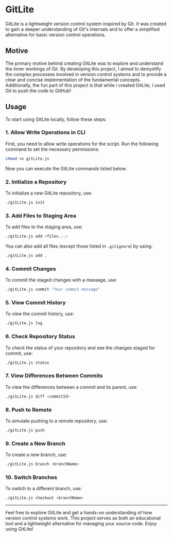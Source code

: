 # GitLite

GitLite is a lightweight version control system inspired by Git. It was created to gain a deeper understanding of Git's internals and to offer a simplified alternative for basic version control operations.

## Motive

The primary motive behind creating GitLite was to explore and understand the inner workings of Git. By developing this project, I aimed to demystify the complex processes involved in version control systems and to provide a clear and concise implementation of the fundamental concepts. Additionally, the fun part of this project is that while i created GitLite, I used Git to push the code to GitHub!

## Usage

To start using GitLite locally, follow these steps:

### 1. Allow Write Operations in CLI

First, you need to allow write operations for the script. Run the following command to set the necessary permissions:

```sh
chmod +x gitLite.js
```

Now you can execute the GitLite commands listed below.

### 2. Initialize a Repository

To initialize a new GitLite repository, use:

```sh
./gitLite.js init
```

### 3. Add Files to Staging Area

To add files to the staging area, use:

```sh
./gitLite.js add <files...>
```

You can also add all files (except those listed in `.gitignore`) by using:

```sh
./gitLite.js add .
```

### 4. Commit Changes

To commit the staged changes with a message, use:

```sh
./gitLite.js commit "Your commit message"
```

### 5. View Commit History

To view the commit history, use:

```sh
./gitLite.js log
```

### 6. Check Repository Status

To check the status of your repository and see the changes staged for commit, use:

```sh
./gitLite.js status
```

### 7. View Differences Between Commits

To view the differences between a commit and its parent, use:

```sh
./gitLite.js diff <commitId>
```

### 8. Push to Remote

To simulate pushing to a remote repository, use:

```sh
./gitLite.js push
```

### 9. Create a New Branch

To create a new branch, use:

```sh
./gitLite.js branch <branchName>
```

### 10. Switch Branches

To switch to a different branch, use:

```sh
./gitLite.js checkout <branchName>
```

---

Feel free to explore GitLite and get a hands-on understanding of how version control systems work. This project serves as both an educational tool and a lightweight alternative for managing your source code. Enjoy using GitLite!